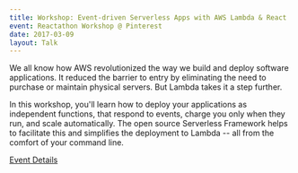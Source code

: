 ```yaml
---
title: Workshop: Event-driven Serverless Apps with AWS Lambda & React
event: Reactathon Workshop @ Pinterest
date: 2017-03-09
layout: Talk
---
```


We all know how AWS revolutionized the way we build and deploy software applications. It reduced the barrier to entry by eliminating the need to purchase or maintain physical servers. But Lambda takes it a step further.

In this workshop, you'll learn how to deploy your applications as independent functions, that respond to events, charge you only when they run, and scale automatically. The open source Serverless Framework helps to facilitate this and simplifies the deployment to Lambda -- all from the comfort of your command line.

[Event Details](https://www.eventbrite.com/e/javascript-workshop-event-driven-serverless-apps-with-aws-lambda-react-tickets-31722711484)
